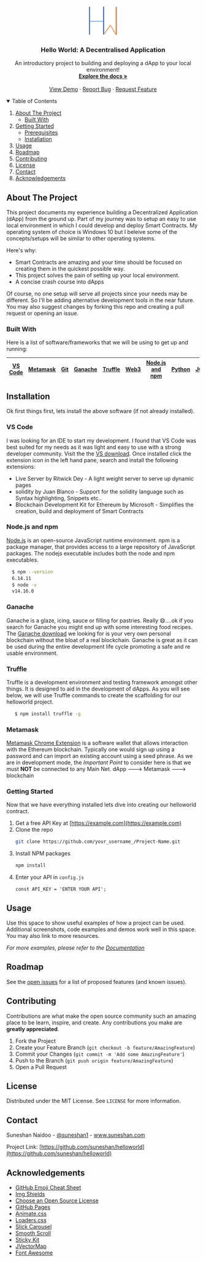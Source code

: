 <!-- PROJECT LOGO -->
<br />
<p align="center">
  <a href="">
    <img src="images/HWlogo.png" alt="Logo" width="80" height="80">
  </a>

  <h3 align="center">Hello World: A Decentralised Application</h3>

  <p align="center">
    An introductory project to building and deploying a dApp to your local environment!
    <br />
    <a href=""><strong>Explore the docs »</strong></a>
    <br />
    <br />
    <a href="">View Demo</a>
    ·
    <a href="">Report Bug</a>
    ·
    <a href="">Request Feature</a>
  </p>
</p>



<!-- TABLE OF CONTENTS -->
<details open="open">
  <summary>Table of Contents</summary>
  <ol>
    <li>
      <a href="#about-the-project">About The Project</a>
      <ul>
        <li><a href="#built-with">Built With</a></li>
      </ul>
    </li>
    <li>
      <a href="#getting-started">Getting Started</a>
      <ul>
        <li><a href="#prerequisites">Prerequisites</a></li>
        <li><a href="#installation">Installation</a></li>
      </ul>
    </li>
    <li><a href="#usage">Usage</a></li>
    <li><a href="#roadmap">Roadmap</a></li>
    <li><a href="#contributing">Contributing</a></li>
    <li><a href="#license">License</a></li>
    <li><a href="#contact">Contact</a></li>
    <li><a href="#acknowledgements">Acknowledgements</a></li>
  </ol>
</details>



<!-- ABOUT THE PROJECT -->
## About The Project

This project documents my experience building a Decentralized Application (dApp) from the ground up. Part of my journey was to setup an easy to use local environment in which I could develop and deploy Smart Contracts. My operating system of choice is Windows 10 but I beleive some of the concepts/setups will be similar to other operating systems.

Here's why:
* Smart Contracts are amazing and your time should be focused on creating them in the quickest possible way. 
* This project solves the pain of setting up your local environment.
* A concise crash course into dApps

Of course, no one setup will serve all projects since your needs may be different. So I'll be adding alternative development tools in the near future. You may also suggest changes by forking this repo and creating a pull request or opening an issue.



### Built With

Here is a list of software/frameworks that we will be using to get up and running:

[VS Code](https://code.visualstudio.com/) | [Metamask](https://chrome.google.com/webstore/detail/metamask/nkbihfbeogaeaoehlefnkodbefgpgknn) | [Git](https://??????.com) | [Ganache](https://www.trufflesuite.com/ganache) | [Truffle](https://??????.com) | [Web3](https://??????.com) | [Node.js and npm](https://nodejs.org/en/) | [Python](https://??????.com) | [JQuery](https://jquery.com) | [Chrome](https://www.google.com/chrome/) 
----------------------------- | ------------------------------ | ------------------------- | ----------------------------- | ----------------------------- | ------------------------------ | ------------------------- | ----------------------------- | ----------------------------- | ------------------------------


## Installation

Ok first things first, lets install the above software (if not already installed).

### VS Code

I was looking for an IDE to start my development. I found that VS Code was best suited for my needs as it was light and easy to use with a strong developer community. Visit the the [VS download](https://code.visualstudio.com/docs/?dv=win64user). Once installed click the extension icon in the left hand pane, search and install the following extensions:
* Live Server by Ritwick Dey - A light weight server to serve up dynamic pages
* solidity by Juan Blanco - Support for the solidity language such as Syntax highlighting, Snippets etc..
* Blockchain Development Kit for Ethereum by Microsoft - Simplifies the creation, build and deployment of Smart Contracts

### Node.js and npm

[Node.js](https://nodejs.org/dist/v14.16.0/node-v14.16.0-x64.msi) is an open-source JavaScript runtime environment. npm is a package manager, that provides access to a large repository of JavaScript packages. The nodejs executable includes both the node and npm executables.

 ```sh
   $ npm --version
   6.14.11
   $ node -v
   v14.16.0
  ```

### Ganache

Ganache is a glaze, icing, sauce or filling for pastries. Really :smile:....ok if you search for Ganache you might end up with some interesting food recipes. The [Ganache download](https://github.com/trufflesuite/ganache/releases/download/v2.5.4/Ganache-2.5.4-win-x64.appx) we looking for is your very own personal blockchain without the bloat of a real blockchain. Ganache is great as it can be used during the entire development life cycle promoting a safe and re usable environment.

### Truffle

Truffle is a development environment and testing framework amongst other things. It is designed to aid in the development of dApps. As you will see below, we will use Truffle commands to create the scaffolding for our helloworld project.

```sh
   $ npm install truffle -g
  ```


### Metamask

[Metamask Chrome Extension](https://chrome.google.com/webstore/detail/metamask/nkbihfbeogaeaoehlefnkodbefgpgknn) is a software wallet that allows interaction with the Ethereum blockchain. Typically one would sign up using a password and can import an existing account using a seed phrase. As we are in development mode, the *Important Point* to consider here is that we must **NOT** be connected to any Main Net.
dApp ---> Metamask ---> blockchain

<!-- GETTING STARTED -->
### Getting Started

Now that we have everything installed lets dive into creating our helloworld contract.

1. Get a free API Key at [https://example.com](https://example.com)
2. Clone the repo
   ```sh
   git clone https://github.com/your_username_/Project-Name.git
   ```
3. Install NPM packages
   ```sh
   npm install
   ```
4. Enter your API in `config.js`
   ```JS
   const API_KEY = 'ENTER YOUR API';
   ```



<!-- USAGE EXAMPLES -->
## Usage

Use this space to show useful examples of how a project can be used. Additional screenshots, code examples and demos work well in this space. You may also link to more resources.

_For more examples, please refer to the [Documentation](https://example.com)_



<!-- ROADMAP -->
## Roadmap

See the [open issues](https://github.com/othneildrew/Best-README-Template/issues) for a list of proposed features (and known issues).



<!-- CONTRIBUTING -->
## Contributing

Contributions are what make the open source community such an amazing place to be learn, inspire, and create. Any contributions you make are **greatly appreciated**.

1. Fork the Project
2. Create your Feature Branch (`git checkout -b feature/AmazingFeature`)
3. Commit your Changes (`git commit -m 'Add some AmazingFeature'`)
4. Push to the Branch (`git push origin feature/AmazingFeature`)
5. Open a Pull Request



<!-- LICENSE -->
## License

Distributed under the MIT License. See `LICENSE` for more information.



<!-- CONTACT -->
## Contact

Suneshan Naidoo - [@suneshan1](https://twitter.com/suneshan1) - www.suneshan.com

Project Link: [https://github.com/suneshan/helloworld](https://github.com/suneshan/helloworld)



<!-- ACKNOWLEDGEMENTS -->
## Acknowledgements
* [GitHub Emoji Cheat Sheet](https://www.webpagefx.com/tools/emoji-cheat-sheet)
* [Img Shields](https://shields.io)
* [Choose an Open Source License](https://choosealicense.com)
* [GitHub Pages](https://pages.github.com)
* [Animate.css](https://daneden.github.io/animate.css)
* [Loaders.css](https://connoratherton.com/loaders)
* [Slick Carousel](https://kenwheeler.github.io/slick)
* [Smooth Scroll](https://github.com/cferdinandi/smooth-scroll)
* [Sticky Kit](http://leafo.net/sticky-kit)
* [JVectorMap](http://jvectormap.com)
* [Font Awesome](https://fontawesome.com)





<!-- MARKDOWN LINKS & IMAGES -->
<!-- https://www.markdownguide.org/basic-syntax/#reference-style-links -->
[contributors-shield]: https://img.shields.io/github/contributors/othneildrew/Best-README-Template.svg?style=for-the-badge
[contributors-url]: https://github.com/othneildrew/Best-README-Template/graphs/contributors
[forks-shield]: https://img.shields.io/github/forks/othneildrew/Best-README-Template.svg?style=for-the-badge
[forks-url]: https://github.com/othneildrew/Best-README-Template/network/members
[stars-shield]: https://img.shields.io/github/stars/othneildrew/Best-README-Template.svg?style=for-the-badge
[stars-url]: https://github.com/othneildrew/Best-README-Template/stargazers
[issues-shield]: https://img.shields.io/github/issues/othneildrew/Best-README-Template.svg?style=for-the-badge
[issues-url]: https://github.com/othneildrew/Best-README-Template/issues
[license-shield]: https://img.shields.io/github/license/othneildrew/Best-README-Template.svg?style=for-the-badge
[license-url]: https://github.com/othneildrew/Best-README-Template/blob/master/LICENSE.txt
[linkedin-shield]: https://img.shields.io/badge/-LinkedIn-black.svg?style=for-the-badge&logo=linkedin&colorB=555
[linkedin-url]: https://linkedin.com/in/othneildrew
[product-screenshot]: images/screenshot.png
